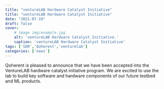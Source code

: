 ```yaml
---
title: "ventureLAB Hardware Catalyst Initiative"
title: "ventureLAB Hardware Catalyst Initiative"
date: "2021-07-19"
draft: false
cover:
    # image img/example.jpg
    alt: 'ventureLAB Hardware Catalyst Initiative.'
    caption: 'ventureLAB Hardware Catalyst Initiative'
tags: ['SDR','Qoherent','venturelab']
categories: ['news']
---
```


Qoherent is pleased to announce that we have been accepted into the VentureLAB hardware catalyst initiative program. We are excited to use the lab to build key software and hardware components of our future testbed and ML products.